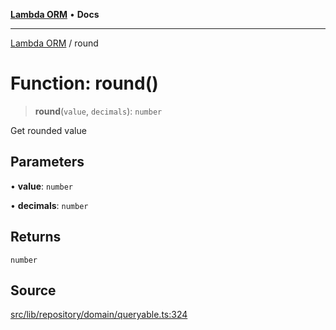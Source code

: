 [**Lambda ORM**](../README.md) • **Docs**

***

[Lambda ORM](../README.md) / round

# Function: round()

> **round**(`value`, `decimals`): `number`

Get rounded value

## Parameters

• **value**: `number`

• **decimals**: `number`

## Returns

`number`

## Source

[src/lib/repository/domain/queryable.ts:324](https://github.com/lambda-orm/lambdaorm-base/blob/1d2abad50f28511cd0e6125c8c883a452d54160f/src/lib/repository/domain/queryable.ts#L324)
